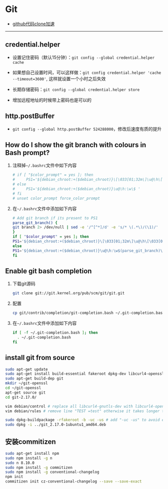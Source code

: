# Git

* [github代码clone加速](http://nullpointer.pw/github%E4%BB%A3%E7%A0%81clone%E5%8A%A0%E9%80%9F.html)

---

## credential.helper

* 设置记住密码（默认15分钟）：`git config --global credential.helper cache`

* 如果想自己设置时间，可以这样做：`git config credential.helper 'cache --timeout=3600'`, 这样就设置一个小时之后失效

* 长期存储密码：`git config --global credential.helper store`

* 增加远程地址的时候带上密码也是可以的

## http.postBuffer

* `git config --global http.postBuffer 524288000`，修改后速度有质的提升

## How do I show the git branch with colours in Bash prompt?  

1. 注释掉`~/.bashrc`文件中如下内容
   ```sh title="~/.bashrc"
   # if [ "$color_prompt" = yes ]; then
   #     PS1='${debian_chroot:+($debian_chroot)}\[\033[01;32m\]\u@\h\[\033[00m\]:\[\033[01;34m\]\w\[\033[00m\]\$ '
   # else
   #     PS1='${debian_chroot:+($debian_chroot)}\u@\h:\w\$ '
   # fi
   # unset color_prompt force_color_prompt
   ```

2. 在`~/.bashrc`文件中添加如下内容
   ```sh title="~/.bashrc"
   # Add git branch if its present to PS1
   parse_git_branch() {
   git branch 2> /dev/null | sed -e '/^[^*]/d' -e 's/* \(.*\)/(\1)/'
   }
   if [ "$color_prompt" = yes ]; then
   PS1='${debian_chroot:+($debian_chroot)}\[\033[01;32m\]\u@\h\[\033[00m\]:\[\033[01;34m\]\w\[\033[01;31m\]$(parse_git_branch)\[\033[00m\]\$ '
   else
   PS1='${debian_chroot:+($debian_chroot)}\u@\h:\w$(parse_git_branch)\$ '
   fi
   ```

## Enable git bash completion

1. 下载git源码
   ```sh
   git clone git://git.kernel.org/pub/scm/git/git.git
   ```

2. 配置
   ```sh
   cp git/contrib/completion/git-completion.bash ~/.git-completion.bash
   ```

3. 在`~/.bashrc`文件中添加如下内容
   ```sh title="~/.bashrc"
   if [ -f ~/.git-completion.bash ]; then
     . ~/.git-completion.bash
   fi
   ```

## install git from source

```sh
sudo apt-get update
sudo apt-get install build-essential fakeroot dpkg-dev libcurl4-openssl-dev
sudo apt-get build-dep git
mkdir ~/git-openssl
cd ~/git-openssl
apt-get source git
cd git-2.17.0/

vim debian/control # replace all libcurl4-gnutls-dev with libcurl4-openssl-dev
vim debian/rules # remove line "TEST =test" otherwise it takes longer to build the package

sudo dpkg-buildpackage -rfakeroot -b -uc -us # add "-uc -us" to avoid error "gpg: No secret key"
sudo dpkg -i ../git_2.17.0-1ubuntu1_amd64.deb
```

## 安装commitizen

```sh
sudo apt-get install npm
sudo npm install -g n
sudo n 8.10.0
sudo npm install -g commitizen
sudo npm install -g conventional-changelog
npm init
commitizen init cz-conventional-changelog --save --save-exact
```
